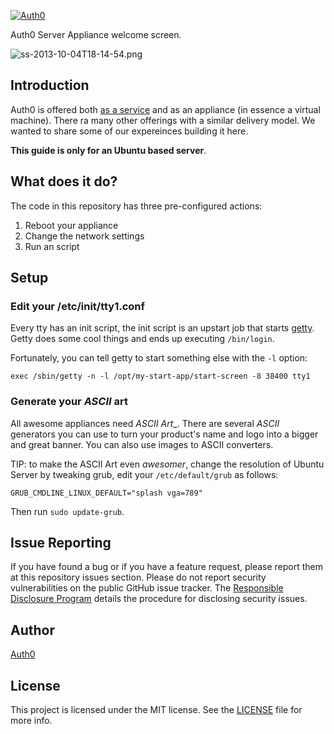 [![Auth0](http://blog.auth0.com.s3.amazonaws.com/logo-290x200-letters.png)](http://auth0.com)

Auth0 Server Appliance welcome screen.

![ss-2013-10-04T18-14-54.png](http://blog.auth0.com.s3.amazonaws.com/ss-2013-10-04T18-14-54.png)

## Introduction

Auth0 is offered both [as a service](https://app.auth0.com) and as an appliance (in essence a virtual machine). There ra many other offerings with a similar delivery model. We wanted to share some of our expereinces building it here.

__This guide is only for an Ubuntu based server__.

## What does it do?

The code in this repository has three pre-configured actions:

1.  Reboot your appliance
2.  Change the network settings
3.  Run an script

## Setup

### Edit your /etc/init/tty1.conf

Every tty has an init script, the init script is an upstart job that starts [getty](http://manpages.ubuntu.com/manpages/lucid/man8/getty.8.html). Getty does some cool things and ends up executing `/bin/login`.

Fortunately, you can tell getty to start something else with the `-l` option:

~~~
exec /sbin/getty -n -l /opt/my-start-app/start-screen -8 38400 tty1
~~~

### Generate your _ASCII_ art

All awesome appliances need _ASCII Art__. There are several _ASCII_ generators you can use to turn your product's name and logo into a bigger and great banner. You can also use images to ASCII converters.

TIP: to make the ASCII Art even _awesomer_, change the resolution of Ubuntu Server by tweaking grub, edit your `/etc/default/grub` as follows:

~~~
GRUB_CMDLINE_LINUX_DEFAULT="splash vga=789"
~~~

Then run `sudo update-grub`.

## Issue Reporting

If you have found a bug or if you have a feature request, please report them at this repository issues section. Please do not report security vulnerabilities on the public GitHub issue tracker. The [Responsible Disclosure Program](https://auth0.com/whitehat) details the procedure for disclosing security issues.

## Author

[Auth0](auth0.com)

## License

This project is licensed under the MIT license. See the [LICENSE](LICENSE) file for more info.
